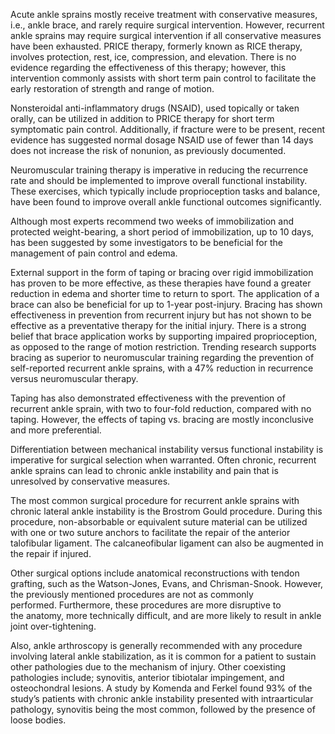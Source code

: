 Acute ankle sprains mostly receive treatment with conservative measures, i.e., ankle brace, and rarely require surgical intervention. However, recurrent ankle sprains may require surgical intervention if all conservative measures have been exhausted. PRICE therapy, formerly known as RICE therapy, involves protection, rest, ice, compression, and elevation. There is no evidence regarding the effectiveness of this therapy; however, this intervention commonly assists with short term pain control to facilitate the early restoration of strength and range of motion.

Nonsteroidal anti-inflammatory drugs (NSAID), used topically or taken orally, can be utilized in addition to PRICE therapy for short term symptomatic pain control. Additionally, if fracture were to be present, recent evidence has suggested normal dosage NSAID use of fewer than 14 days does not increase the risk of nonunion, as previously documented.

Neuromuscular training therapy is imperative in reducing the recurrence rate and should be implemented to improve overall functional instability. These exercises, which typically include proprioception tasks and balance, have been found to improve overall ankle functional outcomes significantly.

Although most experts recommend two weeks of immobilization and protected weight-bearing, a short period of immobilization, up to 10 days, has been suggested by some investigators to be beneficial for the management of pain control and edema.

External support in the form of taping or bracing over rigid immobilization has proven to be more effective, as these therapies have found a greater reduction in edema and shorter time to return to sport. The application of a brace can also be beneficial for up to 1-year post-injury. Bracing has shown effectiveness in prevention from recurrent injury but has not shown to be effective as a preventative therapy for the initial injury. There is a strong belief that brace application works by supporting impaired proprioception, as opposed to the range of motion restriction. Trending research supports bracing as superior to neuromuscular training regarding the prevention of self-reported recurrent ankle sprains, with a 47% reduction in recurrence versus neuromuscular therapy.

Taping has also demonstrated effectiveness with the prevention of recurrent ankle sprain, with two to four-fold reduction, compared with no taping. However, the effects of taping vs. bracing are mostly inconclusive and more preferential.

Differentiation between mechanical instability versus functional instability is imperative for surgical selection when warranted. Often chronic, recurrent ankle sprains can lead to chronic ankle instability and pain that is unresolved by conservative measures.

The most common surgical procedure for recurrent ankle sprains with chronic lateral ankle instability is the Brostrom Gould procedure. During this procedure, non-absorbable or equivalent suture material can be utilized with one or two suture anchors to facilitate the repair of the anterior talofibular ligament. The calcaneofibular ligament can also be augmented in the repair if injured.

Other surgical options include anatomical reconstructions with tendon grafting, such as the Watson-Jones, Evans, and Chrisman-Snook. However, the previously mentioned procedures are not as commonly performed. Furthermore, these procedures are more disruptive to the anatomy, more technically difficult, and are more likely to result in ankle joint over-tightening.

Also, ankle arthroscopy is generally recommended with any procedure involving lateral ankle stabilization, as it is common for a patient to sustain other pathologies due to the mechanism of injury. Other coexisting pathologies include; synovitis, anterior tibiotalar impingement, and osteochondral lesions. A study by Komenda and Ferkel found 93% of the study’s patients with chronic ankle instability presented with intraarticular pathology, synovitis being the most common, followed by the presence of loose bodies.